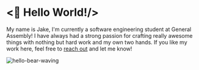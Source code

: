 # <👋 Hello World!/>

My name is Jake, I'm currently a software engineering student at General Assembly! I have always had a strong passion for crafting really awesome things with nothing but hard work and my own two hands. If you like my work here, feel free to [reach out](mailto:admin@cloudhadoop.com) and let me know!


![hello-bear-waving](https://user-images.githubusercontent.com/102636860/167697603-c1694d72-6df6-4359-a2dd-480f647d57a1.gif)

